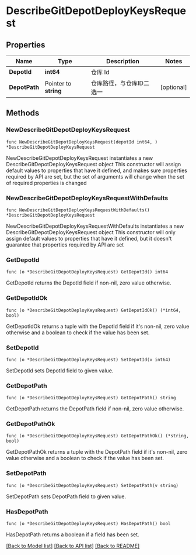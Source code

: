 # DescribeGitDepotDeployKeysRequest

## Properties

Name | Type | Description | Notes
------------ | ------------- | ------------- | -------------
**DepotId** | **int64** | 仓库 Id | 
**DepotPath** | Pointer to **string** | 仓库路径，与仓库ID二选一 | [optional] 

## Methods

### NewDescribeGitDepotDeployKeysRequest

`func NewDescribeGitDepotDeployKeysRequest(depotId int64, ) *DescribeGitDepotDeployKeysRequest`

NewDescribeGitDepotDeployKeysRequest instantiates a new DescribeGitDepotDeployKeysRequest object
This constructor will assign default values to properties that have it defined,
and makes sure properties required by API are set, but the set of arguments
will change when the set of required properties is changed

### NewDescribeGitDepotDeployKeysRequestWithDefaults

`func NewDescribeGitDepotDeployKeysRequestWithDefaults() *DescribeGitDepotDeployKeysRequest`

NewDescribeGitDepotDeployKeysRequestWithDefaults instantiates a new DescribeGitDepotDeployKeysRequest object
This constructor will only assign default values to properties that have it defined,
but it doesn't guarantee that properties required by API are set

### GetDepotId

`func (o *DescribeGitDepotDeployKeysRequest) GetDepotId() int64`

GetDepotId returns the DepotId field if non-nil, zero value otherwise.

### GetDepotIdOk

`func (o *DescribeGitDepotDeployKeysRequest) GetDepotIdOk() (*int64, bool)`

GetDepotIdOk returns a tuple with the DepotId field if it's non-nil, zero value otherwise
and a boolean to check if the value has been set.

### SetDepotId

`func (o *DescribeGitDepotDeployKeysRequest) SetDepotId(v int64)`

SetDepotId sets DepotId field to given value.


### GetDepotPath

`func (o *DescribeGitDepotDeployKeysRequest) GetDepotPath() string`

GetDepotPath returns the DepotPath field if non-nil, zero value otherwise.

### GetDepotPathOk

`func (o *DescribeGitDepotDeployKeysRequest) GetDepotPathOk() (*string, bool)`

GetDepotPathOk returns a tuple with the DepotPath field if it's non-nil, zero value otherwise
and a boolean to check if the value has been set.

### SetDepotPath

`func (o *DescribeGitDepotDeployKeysRequest) SetDepotPath(v string)`

SetDepotPath sets DepotPath field to given value.

### HasDepotPath

`func (o *DescribeGitDepotDeployKeysRequest) HasDepotPath() bool`

HasDepotPath returns a boolean if a field has been set.


[[Back to Model list]](../README.md#documentation-for-models) [[Back to API list]](../README.md#documentation-for-api-endpoints) [[Back to README]](../README.md)


